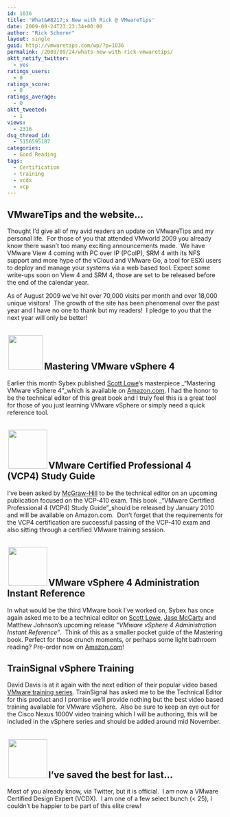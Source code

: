 ```yaml
---
id: 1036
title: 'What&#8217;s New with Rick @ VMwareTips'
date: 2009-09-24T23:23:34+00:00
author: "Rick Scherer"
layout: single
guid: http://vmwaretips.com/wp/?p=1036
permalink: /2009/09/24/whats-new-with-rick-vmwaretips/
aktt_notify_twitter:
  - yes
ratings_users:
  - 0
ratings_score:
  - 0
ratings_average:
  - 0
aktt_tweeted:
  - 1
views:
  - 2316
dsq_thread_id:
  - 5156595187
categories:
  - Good Reading
tags:
  - Certification
  - training
  - vcdx
  - vcp
---
```

## VMwareTips and the website&#8230;

Thought I&#8217;d give all of my avid readers an update on VMwareTips and my personal life.  For those of you that attended VMworld 2009 you already know there wasn&#8217;t too many exciting announcements made.  We have VMware View 4 coming with PC over IP (PCoIP), SRM 4 with its NFS support and more hype of the vCloud and VMware Go, a tool for ESXi users to deploy and manage your systems via a web based tool. Expect some write-ups soon on View 4 and SRM 4, those are set to be released before the end of the calendar year.

As of August 2009 we&#8217;ve hit over 70,000 visits per month and over 18,000 unique visitors!  The growth of the site has been phenomenal over the past year and I have no one to thank but my readers!  I pledge to you that the next year will only be better!

## <img class="alignleft" style="margin: 3px; border-width: 0px;" src="http://ecx.images-amazon.com/images/I/51v5-4bGx%2BL.jpg" alt="" width="80" />Mastering VMware vSphere 4

Earlier this month Sybex published <a href="http://blog.scottlowe.org" target="_blank">Scott Lowe</a>&#8216;s masterpiece _&#8220;Mastering VMware vSphere 4&#8221;_which is available on <a href="http://www.amazon.com/Mastering-VMware-vSphere-Computer-Tech/dp/0470481382" target="_blank">Amazon.com</a>. I had the honor to be the technical editor of this great book and I truly feel this is a great tool for those of you just learning VMware vSphere or simply need a quick reference tool.

## <img class="alignright" style="margin: 3px; border-width: 0px;" src="http://www.mhprofessional.com/covers/Jpeg_140-wide/0071633685.jpeg" alt="" width="90" />VMware Certified Professional 4 (VCP4) Study Guide

I&#8217;ve been asked by <a href="http://www.mhprofessional.com/" target="_blank">McGraw-Hill</a> to be the technical editor on an upcoming publication focused on the VCP-410 exam. This book _&#8220;VMware Certified Professional 4 (VCP4) Study Guide&#8221;_should be released by January 2010 and will be available on Amazon.com.  Don&#8217;t forget that the requirements for the VCP4 certification are successful passing of the VCP-410 exam and also sitting through a certified VMware training session.

## <img class="alignleft" style="margin: 3px; border-width: 0px;" src="http://ecx.images-amazon.com/images/I/51U7nREv3OL.jpg" alt="" width="90" />VMware vSphere 4 Administration Instant Reference

In what would be the third VMware book I&#8217;ve worked on, Sybex has once again asked me to be a technical editor on <a href="http://blog.scottlowe.org" target="_blank">Scott Lowe</a>, <a href="http://www.jasemccarty.com/blog/" target="_blank">Jase McCarty</a> and Matthew Johnson&#8217;s upcoming release _&#8220;VMware vSphere 4 Administration Instant Reference&#8221;_.  Think of this as a smaller pocket guide of the Mastering book. Perfect for those crunch moments, or perhaps some light bathroom reading? Pre-order now on <a href="http://www.amazon.com/VMware-vSphere-Administration-Instant-Reference/dp/0470520728" target="_blank">Amazon.com</a>!

## TrainSignal vSphere Training

David Davis is at it again with the next edition of their popular video based <a href="http://www.trainsignal.com/VMware-vSphere-Training-P76.aspx" target="_blank">VMware training series</a>. TrainSignal has asked me to be the Technical Editor for this product and I promise we&#8217;ll provide nothing but the best video based training available for VMware vSphere.  Also be sure to keep an eye out for the Cisco Nexus 1000V video training which I will be authoring, this will be included in the vSphere series and should be added around mid November.

## <img class="alignright" style="margin: 3px; border-width: 0px;" src="http://profile.ak.fbcdn.net/object3/1640/103/n23695903460_3876.jpg" alt="" width="90" />I&#8217;ve saved the best for last&#8230;

Most of you already know, via Twitter, but it is official.  I am now a VMware Certified Design Expert (VCDX).  I am one of a few select bunch (< 25), I couldn&#8217;t be happier to be part of this elite crew!
